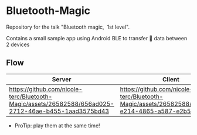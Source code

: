 # Bluetooth-Magic
Repository for the talk "Bluetooth magic,  1st level". 

Contains a small sample app using Android BLE to transfer 🍄 data between 2 devices


## Flow

| Server | Client |
| --- | --- |
| https://github.com/nicole-terc/Bluetooth-Magic/assets/26582588/656ad025-2712-46ae-b455-1aad3575bd43 | https://github.com/nicole-terc/Bluetooth-Magic/assets/26582588/522eff6d-e214-4865-a587-e2b51778891a |
* ProTip: play them at the same time!
